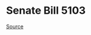 # Senate Bill 5103

[Source](http://lawfilesext.leg.wa.gov/biennium/2021-22/Xml/Bills/Senate%20Bills/5103.xml)